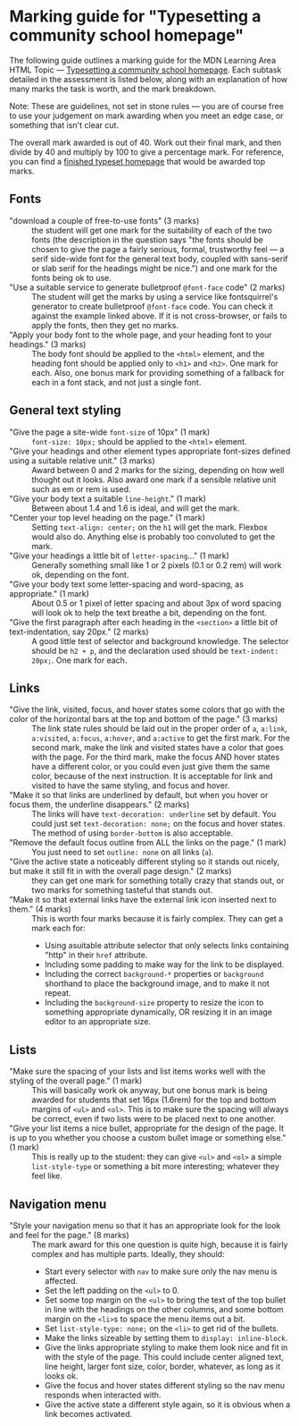 # Marking guide for "Typesetting a community school homepage"

The following guide outlines a marking guide for the MDN Learning Area HTML Topic — [Typesetting a community school homepage](https://developer.mozilla.org/en-US/Learn/CSS/Introduction_to_CSS/Fundamental_CSS_comprehension). Each subtask detailed in the assessment is listed below, along with an explanation of how many marks the task is worth, and the mark breakdown.

Note: These are guidelines, not set in stone rules — you are of course free to use your judgement on mark awarding when you meet an edge case, or something that isn't clear cut.

The overall mark awarded is out of 40. Work out their final mark, and then divide by 40 and multiply by 100 to give a percentage mark. For reference, you can find a [finished typeset homepage](index.html) that would be awarded top marks.

## Fonts

<dl>
<dt>"download a couple of free-to-use fonts" (3 marks)</dt>
<dd>the student will get one mark for the suitability of each of the two fonts (the description in the question says "the fonts should be chosen to give the page a fairly serious, formal, trustworthy feel — a serif side-wide font for the general text body, coupled with sans-serif or slab serif for the headings might be nice.") and one mark for the fonts being ok to use.</dd>
<dt>"Use a suitable service to generate bulletproof <code>@font-face</code> code" (2 marks)</dt>
<dd>The student will get the marks by using a service like fontsquirrel's generator to create bulletproof <code>@font-face</code> code. You can check it against the example linked above. If it is not cross-browser, or fails to apply the fonts, then they get no marks.</dd>
<dt>"Apply your body font to the whole page, and your heading font to your headings." (3 marks)</dt>
<dd>The body font should be applied to the <code>&lt;html&gt;</code> element, and the heading font should be applied only to <code>&lt;h1&gt;</code> and <code>&lt;h2&gt;</code>. One mark for each. Also, one bonus mark for providing something of a fallback for each in a font stack, and not just a single font.</dd>
</dl>

## General text styling

<dl>
<dt>"Give the page a site-wide <code>font-size</code> of 10px" (1 mark)</dt>
<dd><code>font-size: 10px;</code> should be applied to the <code>&lt;html&gt;</code> element.</dd>
<dt>"Give your headings and other element types appropriate font-sizes defined using a suitable relative unit." (3 marks)</dt>
<dd>Award between 0 and 2 marks for the sizing, depending on how well thought out it looks. Also award one mark if a sensible relative unit such as em or rem is used.</dd>
<dt>"Give your body text a suitable <code>line-height</code>." (1 mark)</dt>
<dd>Between about 1.4 and 1.6 is ideal, and will get the mark.</dd>
<dt>"Center your top level heading on the page." (1 mark)</dt>
<dd>Setting <code>text-align: center;</code> on the <code>h1</code> will get the mark. Flexbox would also do. Anything else is probably too convoluted to get the mark.</dd>
<dt>"Give your headings a little bit of <code>letter-spacing</code>..." (1 mark)</dt>
<dd>Generally something small like 1 or 2 pixels (0.1 or 0.2 rem) will work ok, depending on the font.</dd>
<dt>"Give your body text some letter-spacing and word-spacing, as appropriate." (1 mark)</dt>
<dd>About 0.5 or 1 pixel of letter spacing and about 3px of word spacing will look ok to help the text breathe a bit, depending on the font.</dd>
<dt>"Give the first paragraph after each heading in the <code>&lt;section&gt;</code> a little bit of text-indentation, say 20px." (2 marks)</dt>
<dd>A good little test of selector and background knowledge. The selector should be <code>h2 + p</code>, and the declaration used should be <code>text-indent: 20px;</code>. One mark for each.</dd>
</dl>

## Links

<dl>
<dt>"Give the link, visited, focus, and hover states some colors that go with the color of the horizontal bars at the top and bottom of the page." (3 marks)</dt>
<dd>The link state rules should be laid out in the proper order of <code>a</code>, <code>a:link</code>, <code>a:visited</code>, <code>a:focus</code>, <code>a:hover</code>, and <code>a:active</code> to get the first mark. For the second mark, make the link and visited states have a color that goes with the page. For the third mark, make the focus AND hover states have a different color, or you could even just give them the same color, because of the next instruction. It is acceptable for link and visited to have the same styling, and focus and hover.</dd>
<dt>"Make it so that links are underlined by default, but when you hover or focus them, the underline disappears." (2 marks)</dt>
<dd>The links will have <code>text-decoration: underline</code> set by default. You could just set <code>text-decoration: none;</code> on the focus and hover states. The method of using <code>border-bottom</code> is also acceptable.</dd>
<dt>"Remove the default focus outline from ALL the links on the page." (1 mark)</dt>
<dd>You just need to set <code>outline: none</code> on all links (<code>a</code>).</dd>
<dt>"Give the active state a noticeably different styling so it stands out nicely, but make it still fit in with the overall page design." (2 marks)</dt>
<dd>they can get one mark for something totally crazy that stands out, or two marks for something tasteful that stands out.</dd>
<dt>"Make it so that external links have the external link icon inserted next to them." (4 marks)</dt>
<dd>This is worth four marks because it is fairly complex. They can get a mark each for:
  <ul>
    <li>Using asuitable attribute selector that only selects links containing "http" in their <code>href</code> attribute.</li>
    <li>Including some padding to make way for the link to be displayed.</li>
    <li>Including the correct <code>background-*</code> properties or <code>background</code> shorthand to place the background image, and to make it not repeat.</li>
    <li>Including the <code>background-size</code> property to resize the icon to something appropriate dynamically, OR resizing it in an image editor to an appropriate size.</li>
  </ul>
</dd>
</dl>

## Lists

<dl>
<dt>"Make sure the spacing of your lists and list items works well with the styling of the overall page." (1 mark)</dt>
<dd>This will basically work ok anyway, but one bonus mark is being awarded for students that set 16px (1.6rem) for the top and bottom margins of <code>&lt;ul&gt;</code> and <code>&lt;ol&gt;</code>. This is to make sure the spacing will always be correct, even if two lists were to be placed next to one another.</dd>
<dt>"Give your list items a nice bullet, appropriate for the design of the page. It is up to you whether you choose a custom bullet image or something else." (1 mark)</dt>
<dd>This is really up to the student: they can give <code>&lt;ul&gt;</code> and <code>&lt;ol&gt;</code> a simple <code>list-style-type</code> or something a bit more interesting; whatever they feel like.</dd>
</dl>

## Navigation menu

<dl>
<dt>"Style your navigation menu so that it has an appropriate look for the look and feel for the page." (8 marks)</dt>
<dd>The mark award for this one question is quite high, because it is fairly complex and has multiple parts. Ideally, they should:
  <ul>
    <li>Start every selector with <code>nav</code> to make sure only the nav menu is affected.</li>
    <li>Set the left padding on the <code>&lt;ul&gt;</code> to 0.</li>
    <li>Set some top margin on the <code>&lt;ul&gt;</code> to bring the text of the top bullet in line with the headings on the other columns, and some bottom margin on the <code>&lt;li&gt;</code>s to space the menu items out a bit.</li>
    <li>Set <code>list-style-type: none;</code> on the <code>&lt;li&gt;</code> to get rid of the bullets.</li>
    <li>Make the links sizeable by setting them to <code>display: inline-block</code>.</li>
    <li>Give the links appropriate styling to make them look nice and fit in with the style of the page. This could include center aligned text, line height, larger font size, color, border, whatever, as long as it looks ok.</li>
    <li>Give the focus and hover states different styling so the nav menu responds when interacted with.</li>
    <li>Give the active state a different style again, so it is obvious when a link becomes activated.</li>
  </ul>
</dd>
</dl>
